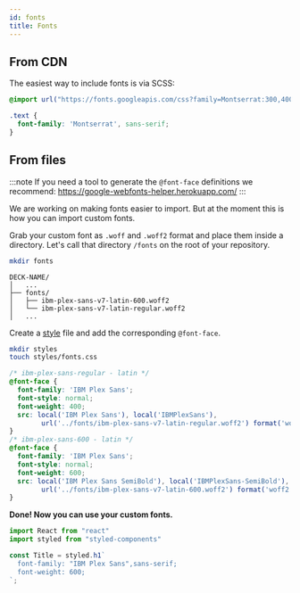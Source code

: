 ```yaml
---
id: fonts
title: Fonts
---
```


## From CDN

The easiest way to include fonts is via SCSS:

```scss title="styles/style.scss"
@import url("https://fonts.googleapis.com/css?family=Montserrat:300,400,500,600,700,800,900");

.text {
  font-family: 'Montserrat', sans-serif;
}
```

## From files

:::note
If you need a tool to generate the `@font-face` definitions we recommend: https://google-webfonts-helper.herokuapp.com/
:::

We are working on making fonts easier to import. But at the moment this is how you can import custom fonts.

Grab your custom font as `.woff` and `.woff2` format and place them inside a directory. Let's call that directory `/fonts` on the root of your repository.

```bash title="Terminal.app"
mkdir fonts
```

```tree {4,5}
DECK-NAME/
│   ...
├── fonts/
│   ├── ibm-plex-sans-v7-latin-600.woff2
│   └── ibm-plex-sans-v7-latin-regular.woff2
│   ...
```

Create a [style](features/styles.md) file and add the corresponding `@font-face`.

```bash title="Terminal.app"
mkdir styles
touch styles/fonts.css
```

```css title="styles/fonts.css"
/* ibm-plex-sans-regular - latin */
@font-face {
  font-family: 'IBM Plex Sans';
  font-style: normal;
  font-weight: 400;
  src: local('IBM Plex Sans'), local('IBMPlexSans'),
        url('../fonts/ibm-plex-sans-v7-latin-regular.woff2') format('woff2');
}
/* ibm-plex-sans-600 - latin */
@font-face {
  font-family: 'IBM Plex Sans';
  font-style: normal;
  font-weight: 600;
  src: local('IBM Plex Sans SemiBold'), local('IBMPlexSans-SemiBold'),
        url('../fonts/ibm-plex-sans-v7-latin-600.woff2') format('woff2');
}
```

**Done! Now you can use your custom fonts.**

```jsx title="templates/main.js" {5}
import React from "react"
import styled from "styled-components"

const Title = styled.h1`
  font-family: "IBM Plex Sans",sans-serif;
  font-weight: 600;
`;
```
